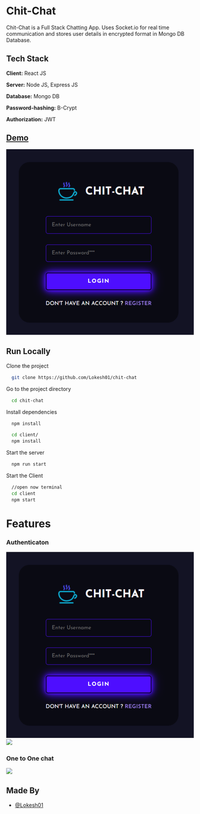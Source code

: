
# Chit-Chat

Chit-Chat is a Full Stack Chatting App.
Uses Socket.io for real time communication and stores user details in encrypted format in Mongo DB Database.
## Tech Stack

**Client:** React JS

**Server:** Node JS, Express JS

**Database:** Mongo DB

**Password-hashing:** B-Crypt

**Authorization:** JWT
  
## [Demo]("https://chit-chat-mern-app.netlify.app")

![](https://github.com/Lokesh01/chit-chat/blob/main/screenshots/login.png)

## Run Locally

Clone the project

```bash
  git clone https://github.com/Lokesh01/chit-chat
```

Go to the project directory

```bash
  cd chit-chat
```

Install dependencies

```bash
  npm install
```

```bash
  cd client/
  npm install
```

Start the server

```bash
  npm run start
```
Start the Client

```bash
  //open now terminal
  cd client
  npm start
```

  
# Features

### Authenticaton
![](https://github.com/Lokesh01/chit-chat/blob/master/screenshots/login.PNG)
![](https://github.com/Lokesh01/chit-chat/blob/master/screenshots/signup.PNG)
### One to One chat
![](https://github.com/Lokesh01/chit-chat/blob/master/screenshots/mainscreen.PNG)
## Made By

- [@Lokesh01](https://github.com/Lokesh01)

  




